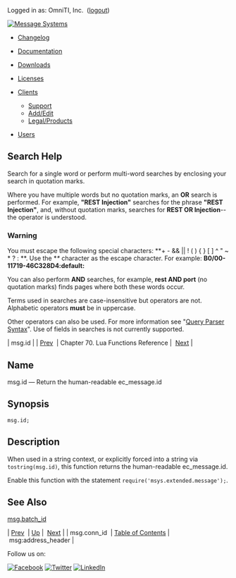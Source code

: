 Logged in as: OmniTI, Inc.  ([logout](https://support.messagesystems.com/logout.php))

[![Message Systems](https://support.messagesystems.com/images/ms-white205.png)](https://support.messagesystems.com/start.php) 

*   [Changelog](https://support.messagesystems.com/start.php?show=changelog)
*   [Documentation](https://support.messagesystems.com/docs/)
*   [Downloads](https://support.messagesystems.com/start.php)

*   [Licenses](https://support.messagesystems.com/license_summary.php)
*   <a href="">Clients</a>
    *   [Support](https://support.messagesystems.com/cs.php)
    *   [Add/Edit](https://support.messagesystems.com/edit_client.php)
    *   [Legal/Products](https://support.messagesystems.com/edit_products.php)
*   [Users](https://support.messagesystems.com/edit_customer.php)

## Search Help

Search for a single word or perform multi-word searches by enclosing your search in quotation marks.

Where you have multiple words but no quotation marks, an **OR** search is performed. For example, **"REST Injection"** searches for the phrase **"REST Injection"**, and, without quotation marks, searches for **REST OR Injection**--the operator is understood.

### Warning

You must escape the following special characters: **+ - && || ! ( ) { } [ ] ^ " ~ * ? : \**. Use the **\** character as the escape character. For example: **B0/00-11719-46C328D4\:default\:**

You can also perform **AND** searches, for example, **rest AND port** (no quotation marks) finds pages where both these words occur.

Terms used in searches are case-insensitive but operators are not. Alphabetic operators **must** be in uppercase.

Other operators can also be used. For more information see "[Query Parser Syntax](https://lucene.apache.org/core/old_versioned_docs/versions/3_0_0/queryparsersyntax.html)". Use of fields in searches is not currently supported.

| msg.id |
| [Prev](lua.ref.msg.conn_id.php)  | Chapter 70. Lua Functions Reference |  [Next](lua.ref.msg_address_header.php) |

<a name="lua.ref.msg.id"></a>
## Name

msg.id — Return the human-readable ec_message.id

<a name="idp16619408"></a>
## Synopsis

`msg.id;`

<a name="idp16621648"></a>
## Description

When used in a string context, or explicitly forced into a string via `tostring(msg.id)`, this function returns the human-readable ec_message.id.

Enable this function with the statement `require('msys.extended.message');`.

<a name="idp16624976"></a>
## See Also

[msg.batch_id](lua.ref.msg.batch_id.php "msg.batch_id")

| [Prev](lua.ref.msg.conn_id.php)  | [Up](lua.function.details.php) |  [Next](lua.ref.msg_address_header.php) |
| msg.conn_id  | [Table of Contents](index.php) |  msg:address_header |

Follow us on:

[![Facebook](https://support.messagesystems.com/images/icon-facebook.png)](http://www.facebook.com/messagesystems) [![Twitter](https://support.messagesystems.com/images/icon-twitter.png)](http://twitter.com/#!/MessageSystems) [![LinkedIn](https://support.messagesystems.com/images/icon-linkedin.png)](http://www.linkedin.com/company/message-systems)